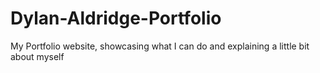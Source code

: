# Dylan-Aldridge-Portfolio
My Portfolio website, showcasing what I can do and explaining a little bit about myself
